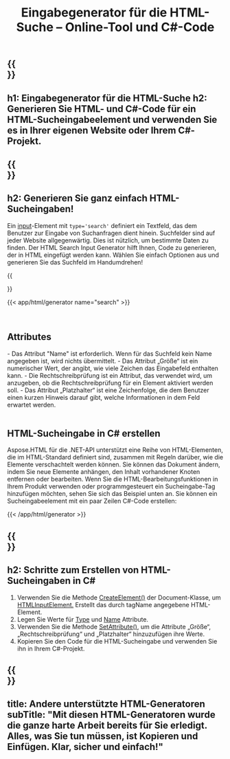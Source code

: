 ﻿---
translation: true
title: Eingabegenerator für die HTML-Suche – Online-Tool und C#-Code
template: /templates/_template-generators-child.md
description: Generieren Sie eine HTML-Sucheingabe, sehen Sie sich das Ergebnis in der Vorschau an und kopieren Sie den generierten HTML- und C#-Code auf Ihre Website.
url: /net/generators/search/
platformtag: net
generator: Eingabegenerator für die HTML-Suche
element: HTML-Sucheingabe
tag: Suche
---

{{<section banner>}}
---
h1: Eingabegenerator für die HTML-Suche
h2: Generieren Sie HTML- und C#-Code für ein HTML-Sucheingabeelement und verwenden Sie es in Ihrer eigenen Website oder Ihrem C#-Projekt.
---

{{<section overview>}}
---
h2: Generieren Sie ganz einfach HTML-Sucheingaben!
---

Ein [input](https://html.spec.whatwg.org/multipage/input.html#the-input-element)-Element mit `type='search'` definiert ein Textfeld, das dem Benutzer zur Eingabe von Suchanfragen dient hinein. Suchfelder sind auf jeder Website allgegenwärtig. Dies ist nützlich, um bestimmte Daten zu finden. Der HTML Search Input Generator hilft Ihnen, Code zu generieren, der in HTML eingefügt werden kann. Wählen Sie einfach Optionen aus und generieren Sie das Suchfeld im Handumdrehen!

{{<section plugin>}}

{{< app/html/generator name="search" >}}

<br>
<h2> Attributes </h2>
- Das Attribut "Name" ist erforderlich. Wenn für das Suchfeld kein Name angegeben ist, wird nichts übermittelt.
- Das Attribut „Größe“ ist ein numerischer Wert, der angibt, wie viele Zeichen das Eingabefeld enthalten kann.
- Die Rechtschreibprüfung ist ein Attribut, das verwendet wird, um anzugeben, ob die Rechtschreibprüfung für ein Element aktiviert werden soll.
- Das Attribut „Platzhalter“ ist eine Zeichenfolge, die dem Benutzer einen kurzen Hinweis darauf gibt, welche Informationen in dem Feld erwartet werden.<br><br>



<h2> HTML-Sucheingabe in C# erstellen</h2>

Aspose.HTML für die .NET-API unterstützt eine Reihe von HTML-Elementen, die im HTML-Standard definiert sind, zusammen mit Regeln darüber, wie die Elemente verschachtelt werden können. Sie können das Dokument ändern, indem Sie neue Elemente anhängen, den Inhalt vorhandener Knoten entfernen oder bearbeiten. Wenn Sie die HTML-Bearbeitungsfunktionen in Ihrem Produkt verwenden oder programmgesteuert ein Sucheingabe-Tag hinzufügen möchten, sehen Sie sich das Beispiel unten an. Sie können ein Sucheingabeelement mit ein paar Zeilen C#-Code erstellen:

{{< /app/html/generator >}}

{{<section steps>}}
---
h2: Schritte zum Erstellen von HTML-Sucheingaben in C#
---
1. Verwenden Sie die Methode [CreateElement()](https://reference.aspose.com/html/net/aspose.html.dom/document/createelement/) der Document-Klasse, um [HTMLInputElement.](https://reference.aspose.com/html/net/aspose.html/htmlinputelement/) Erstellt das durch tagName angegebene HTML-Element.
1. Legen Sie Werte für [Type](https://reference.aspose.com/html/net/aspose.html/htmlinputelement/type/) und [Name](https://reference.aspose.com/html/net/aspose.html/htmlinputelement/name/) Attribute.
1. Verwenden Sie die Methode [SetAttribute()](https://reference.aspose.com/html/net/aspose.html.dom/element/setattribute/), um die Attribute „Größe“, „Rechtschreibprüfung“ und „Platzhalter“ hinzuzufügen ihre Werte.
1. Kopieren Sie den Code für die HTML-Sucheingabe und verwenden Sie ihn in Ihrem C#-Projekt.



{{<section other-generators>}}
---
title: Andere unterstützte HTML-Generatoren
subTitle: "Mit diesen HTML-Generatoren wurde die ganze harte Arbeit bereits für Sie erledigt. Alles, was Sie tun müssen, ist Kopieren und Einfügen. Klar, sicher und einfach!"
---